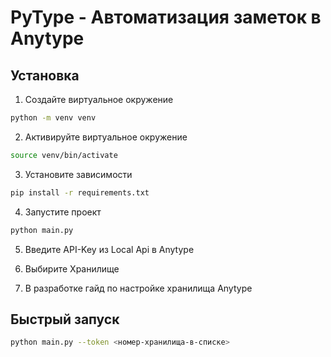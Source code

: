 # PyType - Автоматизация заметок в Anytype

## Установка

1. Создайте виртуальное окружение

```bash
python -m venv venv
```

2. Активируйте виртуальное окружение
```bash
source venv/bin/activate
```

3. Установите зависимости
```bash
pip install -r requirements.txt
```

4. Запустите проект
```bash
python main.py
```

5. Введите API-Key из Local Api в Anytype

6. Выбирите Хранилище

7. В разработке гайд по настройке хранилища Anytype

## Быстрый запуск

```bash
python main.py --token <номер-хранилища-в-списке>
```
